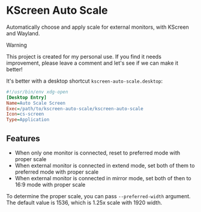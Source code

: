 # KScreen Auto Scale

Automatically choose and apply scale for external monitors, with KScreen and Wayland.

> [!Warning]
> This project is created for my personal use. If you find it needs improvement, please leave a comment and let's see if we can make it better!

It's better with a desktop shortcut `kscreen-auto-scale.desktop`:

```ini
#!/usr/bin/env xdg-open
[Desktop Entry]
Name=Auto Scale Screen
Exec=/path/to/kscreen-auto-scale/kscreen-auto-scale
Icon=cs-screen
Type=Application
```

## Features

- When only one monitor is connected, reset to preferred mode with proper scale
- When external monitor is connected in extend mode, set both of them to preferred mode with proper scale
- When external monitor is connected in mirror mode, set both of then to 16:9 mode with proper scale

To determine the proper scale, you can pass `--preferred-width` argument. The default value is 1536, which is 1.25x scale with 1920 width.
